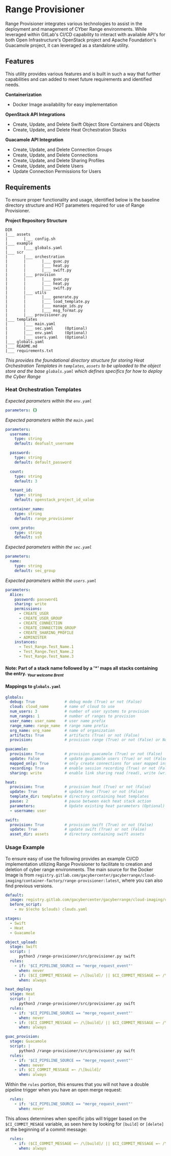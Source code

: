 # Range Provisioner

Range Provisioner integrates various technologies to assist in the deployment
and management of CYber Range environments. While leveraged within GitLab's
CI/CD capability to interact with available API's for both Open
Infrastructure's OpenStack project and Apache Foundation's Guacamole project,
it can leveraged as a standalone utility.

## Features
This utility provides various features and is built in such a way that
further capabilities and can added to meet future requirements and identified
needs.

**Containerization**  
- Docker Image availability for easy implementation

**OpenStack API Integrations**  
- Create, Update, and Delete Swift Object Store Containers and Objects
- Create, Update, and Delete Heat Orchestration Stacks

**Guacamole API Integration**  
- Create, Update, and Delete Connection Groups
- Create, Update, and Delete Connections
- Create, Update, and Delete Sharing Profiles
- Create, Update, and Delete Users
- Update Connection Permissions for Users

## Requirements
To ensure proper functionality and usage, identified below is the baseline
directory structure and HOT parameters required for use of Range Provisioner.

**Project Repository Structure**  
```shell
DIR
|___ assets
|       |___ config.sh
|___ example
|       |___ globals.yaml
|___ scr
|       |___ orchestration
|       |       |___ guac.py
|       |       |___ heat.py
|       |       |___ swift.py
|       |___ provision
|       |       |___ guac.py
|       |       |___ heat.py
|       |       |___ swift.py
|       |___ utils
|       |       |___ generate.py
|       |       |___ load_template.py
|       |       |___ manage_ids.py
|       |       |___ msg_format.py
|       |___ provisioner.py
|___ templates
|       |___ main.yaml
|       |___ sec.yaml     (Optional)
|       |___ env.yaml     (Optional)
|       |___ users.yaml   (Optional)
|___ globals.yaml
|___ README.md
|___ requirements.txt
```
_This provides the foundational directory structure for storing Heat Orchestration 
Templates in `templates`, `assets` to be uploaded to the object store and the base `globals.yaml` which defines specifics for how to deploy the Cyber Range_

### **Heat Orchestration Templates** 

_Expected parameters within the `env.yaml`_
```yaml
parameters: {}
```

_Expected parameters within the `main.yaml`_  
```yaml
parameters:
  username: 
    type: string
    default: deafualt_username

  password:
    type: string
    default: default_password

  count:
    type: string
    default: 3

  tenant_id: 
    type: string
    default: openstack_project_id_value

  container_name:
    type: string
    default: range_provisioner

  conn_proto:
    type: string
    default: ssh

```

_Expected parameters within the `sec.yaml`_
```yaml
parameters:
  name: 
    type: string
    default: sec_group
```

_Expected parameters within the `users.yaml`_
```yaml
parameters:
  Alice:
    password: password1
    sharing: write
    permissions:
      - CREATE_USER
      - CREATE_USER_GROUP
      - CREATE_CONNECTION
      - CREATE_CONNECTION_GROUP
      - CREATE_SHARING_PROFILE
      - ADMINISTER
    instances:
      - Test_Range.Test_Name.1
      - Test_Range.Test_Name.2
      - Test_Range.Test_Name.3
```
#### Note: Part of a stack name followed by a '*' maps all stacks containing the entry. <sub><i>Your welcome Brent</i></sub>


#### Mappings to `globals.yaml`
```yaml
globals:
  debug: True             # debug mode (True) or not (False)
  cloud: cloud_name       # name of cloud to use
  num_users: 3            # number of user systems to provision
  num_ranges: 1           # number of ranges to provision
  user_name: user_name    # user name prefix
  range_name: range_name  # range name prefix
  org_name: org_name      # name of organization
  artifacts: True         # artifacts (True) or not (False)
  provision:              # provision range (True) or not (False) or None

guacamole:
  provision: True         # provision guacamole (True) or not (False)
  update: False           # update guacamole users (True) or not (False)
  mapped_only: True       # only create connections for user mapped instances (True) or not (False)
  recording: True         # enable session recording (True) or not (False)
  sharing: write          # enable link sharing read (read), write (write) or not (False)

heat:
  provision: True         # provision heat (True) or not (False)
  update: True            # update heat (True) or not (False)
  template_dir: templates # directory containing heat templates
  pause: 2                # pause between each heat stack action
  parameters:             # Update existing heat parameters (Optional)
  - username: user

swift:
  provision: True         # provision swift (True) or not (False)
  update: True            # update swift (True) or not (False)
  asset_dir: assets       # directory containing swift assets
```
### Usage Example
To ensure easy of use the following provides an example CI/CD implementation utilizing Range
Provisioner to facilitate to creation and deletion of cyber range environments. The main source for the Docker Image is from `registry.gitlab.com/gacybercenter/gacyberrange/cloud-imaging/container-factory/range-provisioner:latest`, where you can also find previous versions.


```yaml
default:
  image: registry.gitlab.com/gacybercenter/gacyberrange/cloud-imaging/container-factory/range-provisioner:latest
  before_script:
    - mv $(echo $clouds) clouds.yaml

stages:
  - Swift
  - Heat
  - Guacamole

object_upload:
  stage: Swift
  script: |
      python3 /range-provisioner/src/provisioner.py swift
  rules:
    - if: '$CI_PIPELINE_SOURCE == "merge_request_event"'
      when: never
    - if: ($CI_COMMIT_MESSAGE =~ /\[build]/ || $CI_COMMIT_MESSAGE =~ /\[delete]/)
      when: always

heat_deploy:
  stage: Heat
  script: |
      python3 /range-provisioner/src/provisioner.py swift
  rules:
    - if: '$CI_PIPELINE_SOURCE == "merge_request_event"'
      when: never
    - if: ($CI_COMMIT_MESSAGE =~ /\[build]/ || $CI_COMMIT_MESSAGE =~ /\[delete]/)
      when: always

guac_provision:
  stage: Guacamole
  script: |
      python3 /range-provisioner/src/provisioner.py swift
  rules:
    - if: '$CI_PIPELINE_SOURCE == "merge_request_event"'
      when: never
    - if: $CI_COMMIT_MESSAGE =~ /\[build]/
      when: always
```

Within the `rules` portion, this ensures that you will not have a double
pipeline trigger when you have an open merge request:
```yaml
  rules:
    - if: '$CI_PIPELINE_SOURCE == "merge_request_event"'
      when: never
```

This allows determines when specific jobs will trigger based on the `$CI_COMMIT_MESAGE`
variable, as seen here by looking for `[build]` or `[delete]` at the beginning of a
commit message:
```yaml
  rules:
    - if: ($CI_COMMIT_MESSAGE =~ /\[build]/ || $CI_COMMIT_MESSAGE =~ /\[delete]/)
      when: always
```